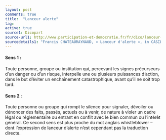 ```yaml
---
layout: post
comments: true
title:  "Lanceur alerte"
tag:
active: true
source1: Dicopart
source-url1: http://www.participation-et-democratie.fr/fr/dico/lanceur-dalerte
sourcedetails1: "Francis CHATEAURAYNAUD, « Lanceur d'alerte », in CASILLO I. avec BARBIER R., BLONDIAUX L., CHATEAURAYNAUD F., FOURNIAU J-M., LEFEBVRE R., NEVEU C. et SALLES D. (dir.), Dictionnaire critique et interdisciplinaire de la participation, Paris, GIS Démocratie et Participation, 2013, ISSN : 2268-5863. URL : http://www.dicopart.fr/fr/dico/lanceur-dalerte."
---
```


#### Sens 1 :

Toute personne, groupe ou institution qui, percevant les signes précurseurs d’un danger ou d’un risque, interpelle une ou plusieurs puissances d’action, dans le but d’éviter un enchaînement catastrophique, avant qu’il ne soit trop tard.

#### Sens 2 :

Toute personne ou groupe qui rompt le silence pour signaler, dévoiler ou dénoncer des faits, passés, actuels ou à venir, de nature à violer un cadre légal ou réglementaire ou entrant en conflit avec le bien commun ou l’intérêt général. Ce second sens est plus proche du mot anglais whistleblower – dont l’expression de lanceur d’alerte n’est cependant pas la traduction directe.
